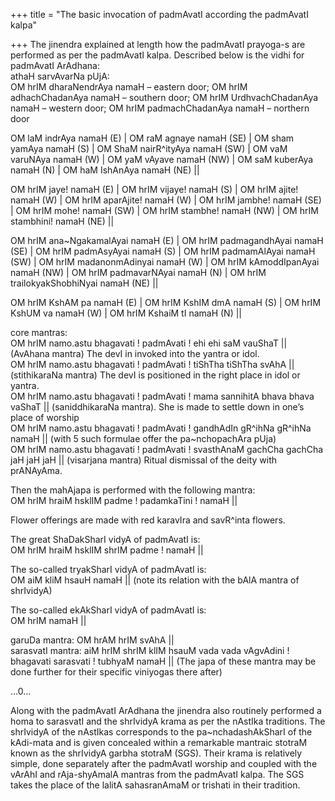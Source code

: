 +++
title = "The basic invocation of padmAvatI according the padmAvatI kalpa"

+++
The jinendra explained at length how the padmAvatI prayoga-s are
performed as per the padmAvatI kalpa. Described below is the vidhi for
padmAvatI ArAdhana:  
athaH sarvAvarNa pUjA:  
OM hrIM dharaNendrAya namaH – eastern door; OM hrIM adhachChadanAya
namaH – southern door; OM hrIM UrdhvachChadanAya namaH – western door;
OM hrIM padmachChadanAya namaH – northern door

OM laM indrAya namaH (E) | OM raM agnaye namaH (SE) | OM sham yamAya
namaH (S) | OM ShaM nairR^ityAya namaH (SW) | OM vaM varuNAya namaH (W)
| OM yaM vAyave namaH (NW) | OM saM kuberAya namaH (N) | OM haM IshAnAya
namaH (NE) ||

OM hrIM jaye\! namaH (E) | OM hrIM vijaye\! namaH (S) | OM hrIM ajite\!
namaH (W) | OM hrIM aparAjite\! namaH (W) | OM hrIM jambhe\! namaH (SE)
| OM hrIM mohe\! namaH (SW) | OM hrIM stambhe\! namaH (NW) | OM hrIM
stambhini\! namaH (NE) ||

OM hrIM ana\~NgakamalAyai namaH (E) | OM hrIM padmagandhAyai namaH (SE)
| OM hrIM padmAsyAyai namaH (S) | OM hrIM padmamAlAyai namaH (SW) | OM
hrIM madanonmAdinyai namaH (W) | OM hrIM kAmoddIpanAyai namaH (NW) | OM
hrIM padmavarNAyai namaH (N) | OM hrIM trailokyakShobhiNyai namaH (NE)
||

OM hrIM KshAM pa namaH (E) | OM hrIM KshIM dmA namaH (S) | OM hrIM KshUM
va namaH (W) | OM hrIM KshaiM tI namaH (N) ||

core mantras:  
OM hrIM namo.astu bhagavati \! padmAvati \! ehi ehi saM vauShaT ||
(AvAhana mantra) The devI in invoked into the yantra or idol.  
OM hrIM namo.astu bhagavati \! padmAvati \! tiShTha tiShTha svAhA ||
(stithikaraNa mantra) The devI is positioned in the right place in idol
or yantra.  
OM hrIM namo.astu bhagavati \! padmAvati \! mama sannihitA bhava bhava
vaShaT || (saniddhikaraNa mantra). She is made to settle down in one’s
place of worship  
OM hrIM namo.astu bhagavati \! padmAvati \! gandhAdIn gR^ihNa gR^ihNa
namaH || (with 5 such formulae offer the pa\~nchopachAra pUja)  
OM hrIM namo.astu bhagavati \! padmAvati \! svasthAnaM gachCha gachCha
jaH jaH jaH || (visarjana mantra) Ritual dismissal of the deity with
prANAyAma.

Then the mahAjapa is performed with the following mantra:  
OM hrIM hraiM hsklIM padme \! padamkaTini \! namaH ||

Flower offerings are made with red karavIra and savR^inta flowers.

The great ShaDakSharI vidyA of padmAvatI is:  
OM hrIM hraiM hsklIM shrIM padme \! namaH ||

The so-called tryakSharI vidyA of padmAvatI is:  
OM aiM kliM hsauH namaH || (note its relation with the bAlA mantra of
shrIvidyA)

The so-called ekAkSharI vidyA of padmAvatI is:  
OM hrIM namaH ||

garuDa mantra: OM hrAM hrIM svAhA ||  
sarasvatI mantra: aiM hrIM shrIM klIM hsauM vada vada vAgvAdini \!
bhagavati sarasvati \! tubhyaM namaH || (The japa of these mantra may be
done further for their specific viniyogas there after)

…0…

Along with the padmAvatI ArAdhana the jinendra also routinely performed
a homa to sarasvatI and the shrIvidyA krama as per the nAstIka
traditions. The shrIvidyA of the nAstIkas corresponds to the
pa\~nchadashAkSharI of the kAdi-mata and is given concealed within a
remarkable mantraic stotraM known as the shrIvidyA garbha stotraM (SGS).
Their krama is relatively simple, done separately after the padmAvatI
worship and coupled with the vArAhI and rAja-shyAmalA mantras from the
padmAvatI kalpa. The SGS takes the place of the lalitA sahasranAmaM or
trishati in their tradition.
